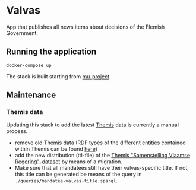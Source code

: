 # Valvas

App that publishes all news items about decisions of the Flemish Government.

## Running the application

```
docker-compose up
```

The stack is built starting from [mu-project](https://github.com/mu-semtech/mu-project).

## Maintenance

### Themis data

Updating this stack to add the latest [Themis](https://themis.vlaanderen.be) data is currently a manual process.
- remove old Themis data (RDF types of the different entities contained within Themis can be found [here](https://github.com/kanselarij-vlaanderen/app-themis/blob/c674a86e24bc6647e61c2d760a8cff38a8059ca0/scripts/get_minister_dataset.sparql))
- add the new distribution (ttl-file) of the [Themis "Samenstelling Vlaamse Regering"-dataset](https://themis.vlaanderen.be/id/dataset/96be5ff2-3571-475f-96ac-fdbf8d364a94) by means of a migration.
- Make sure that all mandatees still have their valvas-specific title. If not, this title can be generated be means of the query in `./queries/mandatee-valvas-title.sparql`.
